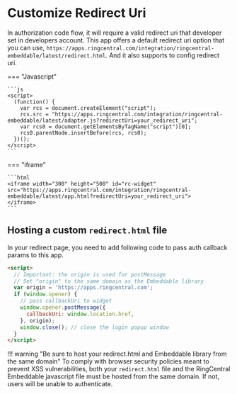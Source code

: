 # Customize Redirect Uri

In authorization code flow, it will require a valid redirect uri that developer set in developers account. This app offers a default redirect uri option that you can use, `https://apps.ringcentral.com/integration/ringcentral-embeddable/latest/redirect.html`. And it also supports to config redirect uri.

=== "Javascript"

    ```js
    <script>
      (function() {
        var rcs = document.createElement("script");
        rcs.src = "https://apps.ringcentral.com/integration/ringcentral-embeddable/latest/adapter.js?redirectUri=your_redirect_uri";
        var rcs0 = document.getElementsByTagName("script")[0];
        rcs0.parentNode.insertBefore(rcs, rcs0);
      })();
    </script>
    ```

=== "iframe"

    ```html
    <iframe width="300" height="500" id="rc-widget" src="https://apps.ringcentral.com/integration/ringcentral-embeddable/latest/app.html?redirectUri=your_redirect_uri">
    </iframe>
    ```

## Hosting a custom `redirect.html` file 

In your redirect page, you need to add following code to pass auth callback params to this app.

```html
<script>
  // Important: the origin is used for postMessage
  // Set "origin" to the same domain as the Embeddable library
  var origin = 'https://apps.ringcentral.com';
  if (window.opener) {
    // pass callbackUri to widget
    window.opener.postMessage({
      callbackUri: window.location.href,
    }, origin);
    window.close(); // close the login popup window
  }
</script>
```

!!! warning "Be sure to host your redirect.html and Embeddable library from the same domain"
    To comply with browser security policies meant to prevent XSS vulnerabilities, both your `redirect.html` file and the RingCentral Embeddable javascript file must be hosted from the same domain. If not, users will be unable to authenticate.
